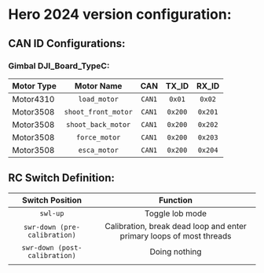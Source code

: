# Hero 2024 version configuration:

## CAN ID Configurations:

### Gimbal DJI_Board_TypeC:



| Motor Type |     Motor Name      |  CAN   |  TX_ID  |  RX_ID  |
| ---------- | :-----------------: | :----: | :-----: | :-----: |
| Motor4310  |    `load_motor`     | `CAN1` | `0x01`  | `0x02`  |
| Motor3508  | `shoot_front_motor` | `CAN1` | `0x200` | `0x201` |
| Motor3508  | `shoot_back_motor`  | `CAN1` | `0x200` | `0x202` |
| Motor3508  |    `force_motor`    | `CAN1` | `0x200` | `0x203` |
| Motor3508  |    `esca_motor`     | `CAN1` | `0x200` | `0x204` |

## RC Switch Definition:

|        Switch Position        |                           Function                           |
| :---------------------------: | :----------------------------------------------------------: |
|           `swl-up`            |                       Toggle lob mode                        |
| `swr-down (pre-calibration)`  | Calibration, break dead loop and enter primary loops of most threads |
| `swr-down (post-calibration)` |                        Doing nothing                         |
|                               |                                                              |

